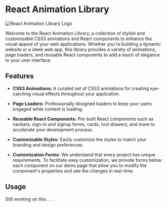 # React Animation Library

![React Animation Library Logo](link-to-your-logo.png)

Welcome to the React Animation Library, a collection of stylish and customizable CSS3 animations and React components to enhance the visual appeal of your web applications. Whether you're building a dynamic website or a sleek web app, this library provides a variety of animations, page loaders, and reusable React components to add a touch of elegance to your user interface.

## Features

- **CSS3 Animations:** A curated set of CSS3 animations for creating eye-catching visual effects throughout your application.
  
- **Page Loaders:** Professionally designed loaders to keep your users engaged while content is loading.

- **Reusable React Components:** Pre-built React components such as navbars, sign-in and signup forms, cards, tool drawers, and more to accelerate your development process.

- **Customizable Styles:** Easily customize the styles to match your branding and design preferences.

- **Customization Forms**: We understand that every project has unique requirements. To facilitate easy customization, we provide forms below each component on our demo page that allow you to modify the component's properties and see the changes in real-time.

## Usage

Still working on this . . . 
